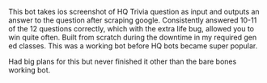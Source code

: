 This bot takes ios screenshot of HQ Trivia question as input and outputs an answer to the question after scraping google. Consistently answered 10-11 of the 12 
questions correctly, which with the extra life bug, allowed you to win quite often. Built from scratch during the downtime in my required gen ed classes. 
This was a working bot before HQ bots became super popular.

Had big plans for this but never finished it other than the bare bones working bot.
